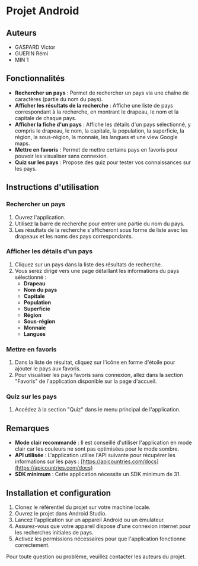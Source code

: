 # Projet Android

## Auteurs
- GASPARD Victor
- GUERIN Rémi
- MIN 1

## Fonctionnalités

- **Rechercher un pays** : Permet de rechercher un pays via une chaîne de caractères (partie du nom du pays).
- **Afficher les résultats de la recherche** : Affiche une liste de pays correspondant à la recherche, en montrant le drapeau, le nom et la capitale de chaque pays.
- **Afficher la fiche d'un pays** : Affiche les détails d'un pays sélectionné, y compris le drapeau, le nom, la capitale, la population, la superficie, la région, la sous-région, la monnaie, les langues et une view Google maps.
- **Mettre en favoris** : Permet de mettre certains pays en favoris pour pouvoir les visualiser sans connexion.
- **Quiz sur les pays** : Propose des quiz pour tester vos connaissances sur les pays.

## Instructions d'utilisation

### Rechercher un pays
1. Ouvrez l'application.
2. Utilisez la barre de recherche pour entrer une partie du nom du pays.
3. Les résultats de la recherche s'afficheront sous forme de liste avec les drapeaux et les noms des pays correspondants.

### Afficher les détails d'un pays
1. Cliquez sur un pays dans la liste des résultats de recherche.
2. Vous serez dirigé vers une page détaillant les informations du pays sélectionné :
   - **Drapeau**
   - **Nom du pays**
   - **Capitale**
   - **Population**
   - **Superficie**
   - **Région**
   - **Sous-région**
   - **Monnaie**
   - **Langues**

### Mettre en favoris
1. Dans la liste de résultat, cliquez sur l'icône en forme d'étoile pour ajouter le pays aux favoris.
2. Pour visualiser les pays favoris sans connexion, allez dans la section "Favoris" de l'application disponible sur la page d'accueil.

### Quiz sur les pays
1. Accédez à la section "Quiz" dans le menu principal de l'application.

## Remarques
- **Mode clair recommandé** : Il est conseillé d'utiliser l'application en mode clair car les couleurs ne sont pas optimisées pour le mode sombre.
- **API utilisée** : L'application utilise l'API suivante pour récupérer les informations sur les pays : [https://apicountries.com/docs](https://apicountries.com/docs)
- **SDK minimum** : Cette application nécessite un SDK minimum de 31.

## Installation et configuration
1. Clonez le référentiel du projet sur votre machine locale.
2. Ouvrez le projet dans Android Studio.
3. Lancez l'application sur un appareil Android ou un émulateur.
4. Assurez-vous que votre appareil dispose d'une connexion internet pour les recherches initiales de pays.
5. Activez les permissions nécessaires pour que l'application fonctionne correctement.

Pour toute question ou problème, veuillez contacter les auteurs du projet.
